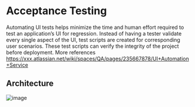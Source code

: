 # Acceptance Testing

Automating UI tests helps minimize the time and human effort required to test an application’s UI for regression. Instead of having a tester validate every single aspect of the UI, test scripts are created for corresponding user scenarios. These test scripts can verify the integrity of the project before deployment.
More references https://xxx.atlassian.net/wiki/spaces/QA/pages/235667878/UI+Automation+Service
## Architecture ##

![image](https://user-images.githubusercontent.com/86778688/131690701-45145a8e-b69a-4f5f-8929-9c8ece8cdbef.png)

